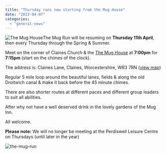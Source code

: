 ```yaml
---
title: "Thursday runs now starting from the Mug House"
date: "2013-04-07"
categories: 
  - "general-news"
---
```


![The Mug House](https://bpj.org.uk/wp-content/uploads/2013/04/the-mug-house.jpg)The Mug Run will be resuming on **Thursday 11th April**, then every Thursday through the Spring & Summer.

Meet on the corner of Claines Church & the [The Mug House](http://www.clainesfriends.org.uk/mughouse.html) at **7:00pm** for **7:15pm** (start on the chimes of the clock).

The address is: Claines Lane, Claines, Worcestershire, WR3 7RN ([view map](https://maps.google.co.uk/maps/ms?msid=206649576904226087287.0004d9c1526090802e17d&msa=0&ll=52.221595,-2.210226&spn=0.026764,0.084543))

Regular 5 mile loop around the beautiful lanes, fields & along the old Droitwich canal & make it back before the 45 minute chimes.

There are also shorter routes at different paces and different group leaders to suit all abilities.

After why not have a well deserved drink in the lovely gardens of the Mug Inn.

All welcome.

**Please note:** We will no longer be meeting at the Perdiswell Leisure Centre on Thursdays (until later in the year)

![the-mug-run](https://bpj.org.uk/wp-content/uploads/2013/04/the-mug-run.jpg)
